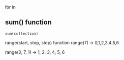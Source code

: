 for in

## sum() function
`sum(collection)`

range(start, stop, step) function
range(7) -> 0,1,2,3,4,5,6

range(0, 7, 1) -> 1, 2, 3, 4, 5, 6


